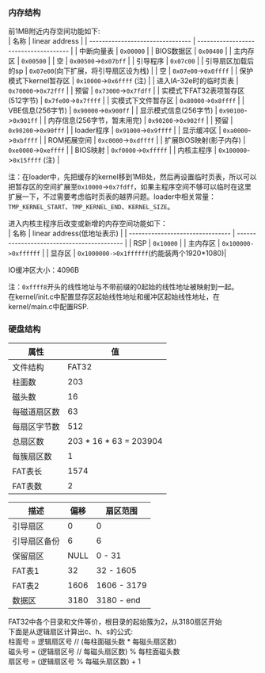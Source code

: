 ### 内存结构
前1MB附近内存空间功能如下:  
| 名称                             | linear address                        |
| -------------------------------- | ------------------------------------- |
| 中断向量表                       | `0x00000`                             |
| BIOS数据区                       | `0x00400`                             |
| 主内存区                         | `0x00500`                             |
| 空                               | `0x00500`->`0x07bff`                  |
| 引导程序                         | `0x07c00`                             |
| 引导扇区加载后的sp               | `0x07e00`(向下扩展，将引导扇区设为栈) |
| 空                               | `0x07e00`->`0x0ffff`                  |
| 保护模式下kernel暂存区           | `0x10000`->`0x6ffff` (注)             |
| 进入IA-32e时的临时页表           | `0x70000`->`0x72fff`                  |
| 预留                             | `0x73000`->`0x7fdff`                  |
| 实模式下FAT32表项暂存区(512字节) | `0x7fe00`->`0x7ffff`                  |
| 实模式下文件暂存区               | `0x80000`->`0x8ffff`                  |
| VBE信息(256字节)                 | `0x90000`->`0x900ff`                  |
| 显示模式信息(256字节)            | `0x90100`->`0x901ff`                  |
| 内存信息(256字节，暂未用完)      | `0x90200`->`0x902ff`                  |
| 预留                             | `0x90200`->`0x90fff`                  |
| loader程序                       | `0x91000`->`0x9ffff`                  |
| 显示缓冲区                       | `0xa0000`->`0xbffff`                  |
| ROM拓展空间                      | `0xc0000`->`0xdffff`                  |
| 扩展BIOS映射(影子内存)           | `0xe0000`->`0xeffff`                  |
| BIOS映射                         | `0xf0000`->`0xfffff`                  |
| 内核主程序                       | `0x100000`->`0x15ffff` (注)           |

注：在loader中，先把缓存的kernel移到1MB处，然后再设置临时页表，所以可以把暂存区的空间扩展至`0x10000`->`0x7fdff`，如果主程序空间不够可以临时在这里扩展一下，不过需要考虑临时页表的越界问题。loader中相关常量：`TMP_KERNEL_START`、`TMP_KERNEL_END`、`KERNEL_SIZE`。  
  
进入内核主程序后改变或新增的内存空间功能如下：  
| 名称                             | linear address(低地址表示)                 |
| -------------------------------- | ------------------------------------------ |
| RSP                              | `0x10000`                                  |
| 主内存区                         | `0x100000->0xffffff`                       |
| 显存区                           | `0x1000000->0x1ffffff`(约能装两个1920*1080)|

IO缓冲区大小：4096B

注：`0xffff8`开头的线性地址与不带前缀的0起始的线性地址被映射到一起。  
在kernel/init.c中配置显存区起始线性地址和缓冲区起始线性地址，在kernel/main.c中配置RSP.  

### 硬盘结构
| 属性             | 值                      |
|------------------|-------------------------|
| 文件结构         | FAT32                   |
| 柱面数           | 203                     |
| 磁头数           | 16                      |
| 每磁道扇区数     | 63                      |
| 每扇区字节数     | 512                     |
| 总扇区数         | 203 * 16 * 63 = 203904  |
| 每簇扇区数       | 1                       |
| FAT表长          | 1574                    |
| FAT表数          | 2                       |

| 描述                | 偏移 | 扇区范围          |
|---------------------|------|-------------------|
| 引导扇区            | 0    | 0                 |
| 引导扇区备份        | 6    | 6                 |
| 保留扇区            | NULL | 0 - 31            |
| FAT表1              | 32   | 32 - 1605         |
| FAT表2              | 1606 | 1606 - 3179       |
| 数据区              | 3180 | 3180 - end        |

FAT32中各个目录和文件等价，根目录的起始簇为2，从3180扇区开始  
下面是从逻辑扇区计算出c、h、s的公式:  
柱面号 = 逻辑扇区号 // (每柱面磁头数 * 每磁头扇区数)  
磁头号 = (逻辑扇区号 // 每磁头扇区数) % 每柱面磁头数  
扇区号 = (逻辑扇区号 % 每磁头扇区数) + 1  

